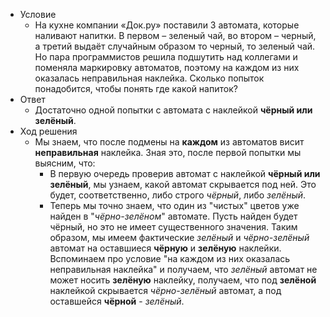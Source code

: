 +    Условие
     + На кухне компании «Док.ру» поставили 3 автомата, которые наливают напитки. В первом – зеленый чай, во втором – черный, а третий выдаёт случайным образом то черный, то зеленый чай. Но пара программистов решила подшутить над коллегами и поменяла маркировку автоматов, поэтому на каждом из них оказалась неправильная наклейка. Сколько попыток понадобится, чтобы понять где какой напиток?
+   Ответ
     + Достаточно одной попытки с автомата с наклейкой **чёрный или зелёный**.
+   Ход решения
     + Мы знаем, что после подмены на **каждом** из автоматов висит **неправильная** наклейка.  Зная это, после первой попытки мы выясним, что:
        + В первую очередь проверив автомат с наклейкой **чёрный или зелёный**, мы узнаем, какой автомат скрывается под ней. Это будет, соответственно, либо строго *чёрный*, либо *зелёный*.
        + Теперь мы точно знаем, что один из "чистых" цветов уже найден в "*чёрно-зелёном*" автомате. Пусть найден будет чёрный, но это не имеет существенного значения. Таким образом, мы имеем фактические *зелёный* и *чёрно-зелёный* автомат на  оставшиеся **чёрную** и **зелёную** наклейки. Вспоминаем про условие "на каждом из них оказалась неправильная наклейка" и получаем, что *зелёный* автомат не может носить **зелёную** наклейку, получаем, что под **зелёной** наклейкой скрывается *чёрно-зелёный* автомат, а под оставшейся **чёрной** - *зелёный*.
